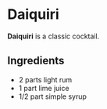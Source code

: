 # Daiquiri

**Daiquiri** is a classic cocktail.

## Ingredients

- 2 parts light rum
- 1 part lime juice
- 1/2 part simple syrup
